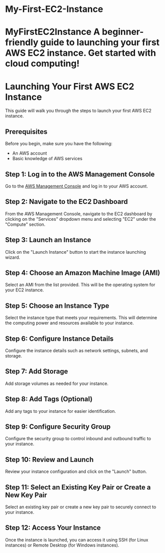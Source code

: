 # My-First-EC2-Instance
# MyFirstEC2Instance  A beginner-friendly guide to launching your first AWS EC2 instance. Get started with cloud computing!
# Launching Your First AWS EC2 Instance

This guide will walk you through the steps to launch your first AWS EC2 instance.
## Prerequisites

Before you begin, make sure you have the following:

- An AWS account
- Basic knowledge of AWS services
## Step 1: Log in to the AWS Management Console

Go to the [AWS Management Console](https://console.aws.amazon.com/) and log in to your AWS account.

## Step 2: Navigate to the EC2 Dashboard

From the AWS Management Console, navigate to the EC2 dashboard by clicking on the "Services" dropdown menu and selecting "EC2" under the "Compute" section.

## Step 3: Launch an Instance

Click on the "Launch Instance" button to start the instance launching wizard.

## Step 4: Choose an Amazon Machine Image (AMI)

Select an AMI from the list provided. This will be the operating system for your EC2 instance.

## Step 5: Choose an Instance Type

Select the instance type that meets your requirements. This will determine the computing power and resources available to your instance.

## Step 6: Configure Instance Details

Configure the instance details such as network settings, subnets, and storage.

## Step 7: Add Storage

Add storage volumes as needed for your instance.

## Step 8: Add Tags (Optional)

Add any tags to your instance for easier identification.

## Step 9: Configure Security Group

Configure the security group to control inbound and outbound traffic to your instance.

## Step 10: Review and Launch

Review your instance configuration and click on the "Launch" button.

## Step 11: Select an Existing Key Pair or Create a New Key Pair

Select an existing key pair or create a new key pair to securely connect to your instance.

## Step 12: Access Your Instance

Once the instance is launched, you can access it using SSH (for Linux instances) or Remote Desktop (for Windows instances).
